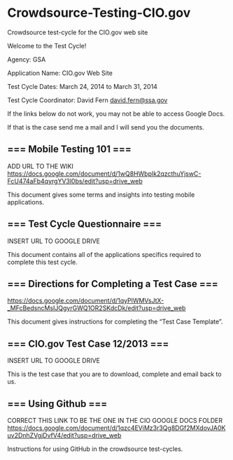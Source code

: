 Crowdsource-Testing-CIO.gov
===========================

Crowdsource test-cycle for the CIO.gov web site

Welcome to the Test Cycle!

Agency: GSA 

Application Name: CIO.gov Web Site

Test Cycle Dates: March 24, 2014 to March 31, 2014

Test Cycle Coordinator: David Fern david.fern@ssa.gov

If the links below do not work, you may not be able to access Google Docs. 

If that is the case send me a mail and I will send you the documents.

=== Mobile Testing 101 ===
--------------------------
ADD URL TO THE WIKI
https://docs.google.com/document/d/1wQ8HWbpIk2qzcthuYjswC-FcU474aFb4qyrgYV3l0bs/edit?usp=drive_web 

This document gives some terms and insights into testing mobile applications.

=== Test Cycle Questionnaire ===
--------------------------------
INSERT URL TO GOOGLE DRIVE

This document contains all of the applications specifics required to complete this test cycle.

=== Directions for Completing a Test Case ===
---------------------------------------------
https://docs.google.com/document/d/1qyPlWMVsJtX-_MFcBedsncMsIJQgyrGWQ1OR2SKdcDk/edit?usp=drive_web

This document gives instructions for completing the “Test Case Template”. 

=== CIO.gov Test Case 12/2013 ===
---------------------------------------
INSERT URL TO GOOGLE DRIVE

This is the test case that you are to download, complete and email back to us.

=== Using Github ===
--------------------
CORRECT THIS LINK TO BE THE ONE IN THE CIO GOOGLE DOCS FOLDER
https://docs.google.com/document/d/1qzc4EViMz3r3Qg8DGf2MXdovJA0Kuv2DnhZVgjDvfV4/edit?usp=drive_web

Instructions for using GitHub in the crowdsource test-cycles.

